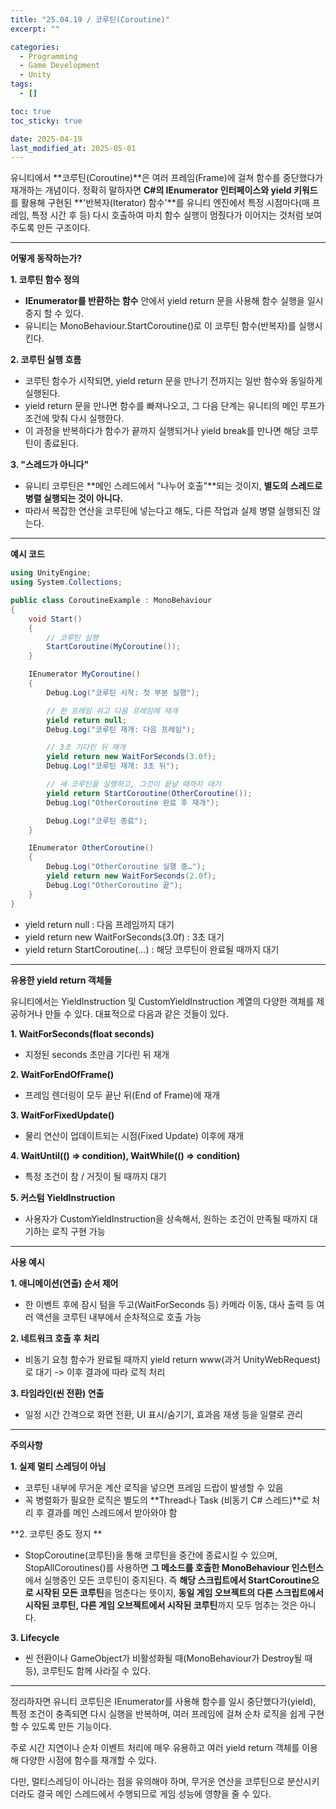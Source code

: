 ```yaml
---
title: "25.04.19 / 코루틴(Coroutine)"
excerpt: ""

categories:
  - Programming
  - Game Development
  - Unity
tags:
  - []

toc: true
toc_sticky: true

date: 2025-04-19
last_modified_at: 2025-05-01
---
```


유니티에서 **코루틴(Coroutine)**은 여러 프레임(Frame)에 걸쳐 함수를 중단했다가 재개하는 개념이다. 정확히 말하자면 **C#의 IEnumerator 인터페이스와 yield 키워드**를 활용해 구현된 **'반복자(Iterator) 함수'**를 유니티 엔진에서 특정 시점마다(매 프레임, 특정 시간 후 등) 다시 호출하여 마치 함수 실행이 멈췄다가 이어지는 것처럼 보여주도록 만든 구조이다.

---

**어떻게 동작하는가?**

**1\. 코루틴 함수 정의**

- **IEnumerator를 반환하는 함수** 안에서 yield return 문을 사용해 함수 실행을 일시 중지 할 수 있다.
- 유니티는 MonoBehaviour.StartCoroutine()로 이 코루틴 함수(반복자)를 실행시킨다.

**2\. 코루틴 실행 흐름**

- 코루틴 함수가 시작되면, yield return 문을 만나기 전까지는 일반 함수와 동일하게 실행된다.
- yield return 문을 만나면 함수를 빠져나오고, 그 다음 단계는 유니티의 메인 루프가 조건에 맞춰 다시 실행한다.
- 이 과정을 반복하다가 함수가 끝까지 실행되거나 yield break를 만나면 해당 코루틴이 종료된다.

**3\. "스레드가 아니다"**

- 유니티 코루틴은 **메인 스레드에서 "나누어 호출"**되는 것이지, **별도의 스레드로 병렬 실행되는 것이 아니다.**
- 따라서 복잡한 연산을 코루틴에 넣는다고 해도, 다른 작업과 실제 병렬 실행되진 않는다.

---

**예시 코드**

```csharp
using UnityEngine;
using System.Collections;

public class CoroutineExample : MonoBehaviour
{
    void Start()
    {
        // 코루틴 실행
        StartCoroutine(MyCoroutine());
    }

    IEnumerator MyCoroutine()
    {
        Debug.Log("코루틴 시작: 첫 부분 실행");

        // 한 프레임 쉬고 다음 프레임에 재개
        yield return null;
        Debug.Log("코루틴 재개: 다음 프레임");

        // 3초 기다린 뒤 재개
        yield return new WaitForSeconds(3.0f);
        Debug.Log("코루틴 재개: 3초 뒤");

        // 새 코루틴을 실행하고, 그것이 끝날 때까지 대기
        yield return StartCoroutine(OtherCoroutine());
        Debug.Log("OtherCoroutine 완료 후 재개");

        Debug.Log("코루틴 종료");
    }

    IEnumerator OtherCoroutine()
    {
        Debug.Log("OtherCoroutine 실행 중…");
        yield return new WaitForSeconds(2.0f);
        Debug.Log("OtherCoroutine 끝");
    }
}
```

- yield return null : 다음 프레임까지 대기
- yield return new WaitForSeconds(3.0f) : 3초 대기
- yield return StartCoroutine(...) : 해당 코루틴이 완료될 때까지 대기

---

**유용한 yield return 객체들**

유니티에서는 YieldInstruction 및 CustomYieldInstruction 계열의 다양한 객체를 제공하거나 만들 수 있다. 대표적으로 다음과 같은 것들이 있다.

**1\. WaitForSeconds(float seconds)**

- 지정된 seconds 초만큼 기다린 뒤 재개

**2\. WaitForEndOfFrame()**

- 프레임 렌더링이 모두 끝난 뒤(End of Frame)에 재개

**3\. WaitForFixedUpdate()**

- 물리 연산이 업데이트되는 시점(Fixed Update) 이후에 재개

**4\. WaitUntil(() => condition), WaitWhile(() => condition)**

- 특정 조건이 참 / 거짓이 될 때까지 대기

**5\. 커스텀 YieldInstruction**

- 사용자가 CustomYieldInstruction을 상속해서, 원하는 조건이 만족될 때까지 대기하는 로직 구현 가능

---

**사용 예시**

**1\. 애니메이션(연출) 순서 제어**

- 한 이벤트 후에 잠시 텀을 두고(WaitForSeconds 등) 카메라 이동, 대사 출력 등 여러 액션을 코루틴 내부에서 순차적으로 호출 가능

**2\. 네트워크 호출 후 처리**

- 비동기 요청 함수가 완료될 때까지 yield return www(과거 UnityWebRequest)로 대기 -> 이후 결과에 따라 로직 처리

**3\. 타임라인(씬 전환) 연출**

- 일정 시간 간격으로 화면 전환, UI 표시/숨기기, 효과음 재생 등을 일렬로 관리

---

**주의사항**

**1\. 실제 멀티 스레딩이 아님**

- 코루틴 내부에 무거운 계산 로직을 넣으면 프레임 드랍이 발생할 수 있음
- 꼭 병렬화가 필요한 로직은 별도의 **Thread나 Task (비동기 C# 스레드)**로 처리 후 결과를 메인 스레드에서 받아와야 함

**2\. 코루틴 중도 정지 **

- StopCoroutine(코루틴)을 통해 코루틴을 중간에 종료시킬 수 있으며, StopAllCoroutines()를 사용하면 **그 메소드를 호출한 MonoBehaviour 인스턴스**에서 실행중인 모든 코루틴이 중지된다. 즉 **해당 스크립트에서 StartCoroutine으로 시작된 모든 코루틴**을 멈춘다는 뜻이지, **동일 게임 오브젝트의 다른 스크립트에서 시작된 코루틴, 다른 게임 오브젝트에서 시작된 코루틴**까지 모두 멈추는 것은 아니다.

**3\. Lifecycle**

- 씬 전환이나 GameObject가 비활성화될 때(MonoBehaviour가 Destroy될 때 등), 코루틴도 함께 사라질 수 있다.

---

정리하자면 유니티 코루틴은 IEnumerator를 사용해 함수를 일시 중단했다가(yield), 특정 조건이 충족되면 다시 실행을 반복하며, 여러 프레임에 걸쳐 순차 로직을 쉽게 구현할 수 있도록 만든 기능이다.

주로 시간 지연이나 순차 이벤트 처리에 매우 유용하고 여러 yield return 객체를 이용해 다양한 시점에 함수를 재개할 수 있다.

다만, 멀티스레딩이 아니라는 점을 유의해야 하며, 무거운 연산을 코루틴으로 분산시키더라도 결국 메인 스레드에서 수행되므로 게임 성능에 영향을 줄 수 있다.

